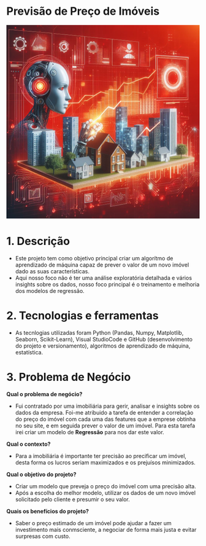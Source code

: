 # Previsão de Preço de Imóveis
!['capa'](/docs/capa.jpeg)

# 1. Descrição

- Este projeto tem como objetivo principal criar um algorítmo de aprendizado de máquina capaz de prever o valor de um novo imóvel dado as suas características.
- Aqui nosso foco não é ter uma análise exploratória detalhada e vários insights sobre os dados, nosso foco principal é o treinamento e melhoria dos modelos de regressão.

# 2. Tecnologias e ferramentas
- As tecnlogias utilizadas foram Python (Pandas, Numpy, Matplotlib, Seaborn, Scikit-Learn), Visual StudioCode e GitHub (desenvolvimento do projeto e versionamento), algoritmos de aprendizado de máquina, estatística.
  
# 3. Problema de Negócio
**Qual o problema de negócio?**

- Fui contratado por uma imobiliária para gerir, analisar e insights sobre os dados da empresa. Foi-me atribuido a tarefa de entender a correlação do preço do imóvel com cada uma das features que a emprese obtinha no seu site, e em seguida prever o valor de um imóvel. Para esta tarefa irei criar um modelo de **Regressão** para nos dar este valor.


**Qual o contexto?**
- Para a imobiliária é importante ter precisão ao precificar um imóvel, desta forma os lucros seriam maximizados e os prejuísos minimizados.


**Qual o objetivo do projeto?**
- Criar um modelo que preveja o preço do imóvel com uma precisão alta.
- Após a escolha do melhor modelo, utilizar os dados de um novo imóvel solicitado pelo cliente e presumir o seu valor.


**Quais os benefícios do projeto?**
- Saber o preço estimado de um imóvel pode ajudar a fazer um investimento mais conmsciente, a negociar de forma mais justa e evitar surpresas com custo.
